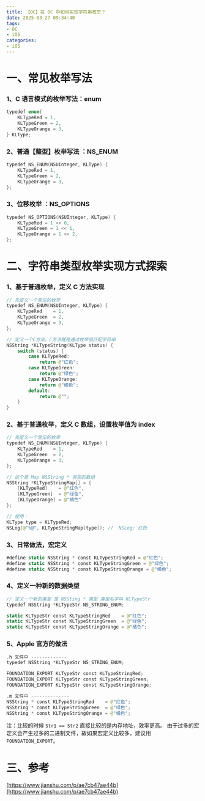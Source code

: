 ```yaml
---
title: 【OC】在 OC 中如何实现字符串枚举？
date: 2025-03-27 09:34:40
tags:
- OC
- iOS
categories:
- iOS
---
```


# 一、常见枚举写法

### 1、C 语言模式的枚举写法：enum

``` swift
typedef enum{
    KLTypeRed = 1,
    KLTypeGreen = 2,
    KLTypeOrange = 3,
} KLType;
```

### 2、普通【整型】枚举写法 ：NS_ENUM

``` swift
typedef NS_ENUM(NSUInteger, KLType) {
    KLTypeRed = 1,
    KLTypeGreen = 2,
    KLTypeOrange = 3,
};
```

<!-- more -->

### 3、位移枚举 ：NS_OPTIONS

``` swift
typedef NS_OPTIONS(NSUInteger, KLType) {
    KLTypeRed = 1 << 0,
    KLTypeGreen = 1 << 1,
    KLTypeOrange = 1 << 2,
};
```

# 二、字符串类型枚举实现方式探索

### 1、基于普通枚举，定义 C 方法实现

``` swift
// 先定义一个常见的枚举
typedef NS_ENUM(NSUInteger, KLType) {
    KLTypeRed    = 1,
    KLTypeGreen  = 2,
    KLTypeOrange = 3,
};

// 定义一个C方法，C方法就是通过枚举值匹配字符串
NSString *KLTypeString(KLType status) {
    switch (status) {
        case KLTypeRed:
            return @"红色";
        case KLTypeGreen:
            return @"绿色";
        case KLTypeOrange:
            return @"橘色";
        default:
            return @"";
    }
}
```

### 2、基于普通枚举，定义 C 数组，设置枚举值为 index

``` swift
// 先定义一个常见的枚举
typedef NS_ENUM(NSUInteger, KLType) {
    KLTypeRed    = 1,
    KLTypeGreen  = 2,
    KLTypeOrange = 3,
};

// 这个是 Map NSString * 类型的数组
NSString *KLTypeStringMap[] = {
    [KLTypeRed]    = @"红色",
    [KLTypeGreen]  = @"绿色",
    [KLTypeOrange] = @"橘色"
};

// 使用：
KLType type = KLTypeRed;
NSLog(@"%@", KLTypeStringMap[type]); //  NSLog: 红色
```

### 3、日常做法，宏定义

``` swift
#define static NSString * const KLTypeStringRed = @"红色";
#define static NSString * const KLTypeStringGreen = @"绿色";
#define static NSString * const KLTypeStringOrange = @"橘色";
```

### 4、定义一种新的数据类型

``` swift
// 定义一个新的类型 是 NSSting * 类型 类型名字叫 KLTypeStr
typedef NSString *KLTypeStr NS_STRING_ENUM;

static KLTypeStr const KLTypeStringRed    = @"红色";
static KLTypeStr const KLTypeStringGreen  = @"绿色";
static KLTypeStr const KLTypeStringOrange = @"橘色";
```

### 5、Apple 官方的做法

``` swift
.h 文件中 -------------
typedef NSString *KLTypeStr NS_STRING_ENUM;

FOUNDATION_EXPORT KLTypeStr const KLTypeStringRed;
FOUNDATION_EXPORT KLTypeStr const KLTypeStringGreen;
FOUNDATION_EXPORT KLTypeStr const KLTypeStringOrange;

.m 文件中 --------------
NSString * const KLTypeStringRed    = @"红色";
NSString * const KLTypeStringGreen  = @"绿色";
NSString * const KLTypeStringOrange = @"橘色"; 
```

注：比较的时候 `Str1 == Str2` 直接比较的是内存地址，效率更高。
由于过多的宏定义会产生过多的二进制文件，故如果宏定义比较多，建议用 `FOUNDATION_EXPORT`。

# 三、参考

[https://www.jianshu.com/p/ae7cb47ae44b](https://www.jianshu.com/p/ae7cb47ae44b)